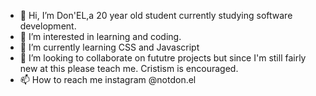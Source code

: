 - 👋 Hi, I’m Don'EL,a 20 year old student currently studying software development.
- 👀 I’m interested in learning and coding.
- 🌱 I’m currently learning CSS and Javascript
- 💞️ I’m looking to collaborate on fututre projects but since I'm still fairly new at this please teach me. Cristism is encouraged.
- 📫 How to reach me instagram @notdon.el

<!---
BecauseImBored/BecauseImBored is a ✨ special ✨ repository because its `README.md` (this file) appears on your GitHub profile.
You can click the Preview link to take a look at your changes.
--->
